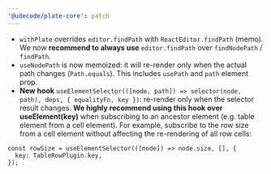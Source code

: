 ```yaml
---
'@udecode/plate-core': patch
---
```


- `withPlate` overrides `editor.findPath` with `ReactEditor.findPath` (memo). We now **recommend to always use** `editor.findPath` over `findNodePath` / `findPath`.
- `useNodePath` is now memoized: it will re-render only when the actual path changes (`Path.equals`). This includes `usePath` and `path` element prop.
- **New hook** `useElementSelector(([node, path]) => selector(node, path), deps, { equalityFn, key })`: re-render only when the selector result changes. **We highly recommend using this hook over useElement(key)** when subscribing to an ancestor element (e.g. table element from a cell element). For example, subscribe to the row size from a cell element without affecting the re-rendering of all row cells:

```tsx
const rowSize = useElementSelector(([node]) => node.size, [], {
  key: TableRowPlugin.key,
});
```

